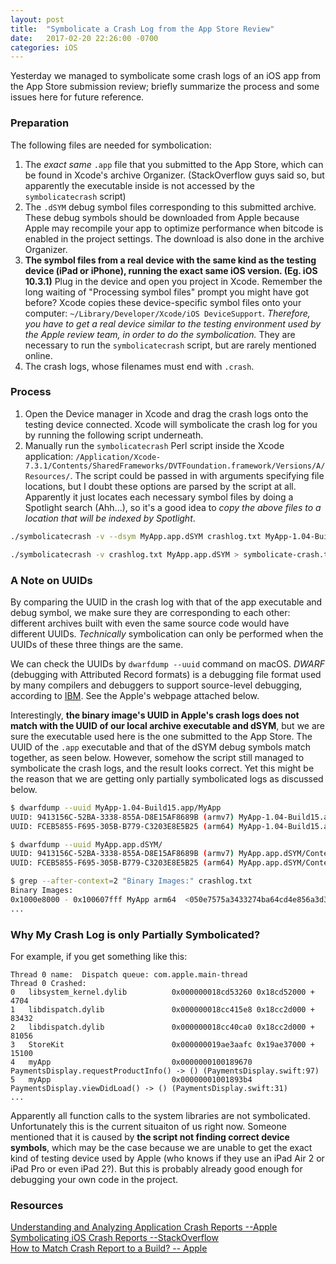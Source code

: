 ```yaml
---
layout: post
title:  "Symbolicate a Crash Log from the App Store Review"
date:   2017-02-20 22:26:00 -0700
categories: iOS
---
```

Yesterday we managed to symbolicate some crash logs of an iOS app from the App Store submission review; briefly summarize the process and some issues here for future reference.

### Preparation 
The following files are needed for symbolication:
1. The *exact same* `.app` file that you submitted to the App Store, which can be found in Xcode's archive Organizer. (StackOverflow guys said so, but apparently the executable inside is not accessed by the `symbolicatecrash` script)
2. The `.dSYM` debug symbol files corresponding to this submitted archive. These debug symbols should be downloaded from Apple because Apple may recompile your app to optimize performance when bitcode is enabled in the project settings. The download is also done in the archive Organizer.
3. **The symbol files from a real device with the same kind as the testing device (iPad or iPhone), running the exact same iOS version. (Eg. iOS 10.3.1)** Plug in the device and open you project in Xcode. Remember the long waiting of "Processing symbol files" prompt you might have got before? Xcode copies these device-specific symbol files onto your computer: `~/Library/Developer/Xcode/iOS DeviceSupport`. *Therefore, you have to get a real device similar to the testing environment used by the Apple review team, in order to do the symbolication.* They are necessary to run the `symbolicatecrash` script, but are rarely mentioned online.
4. The crash logs, whose filenames must end with `.crash`.

### Process
1. Open the Device manager in Xcode and drag the crash logs onto the testing device connected. Xcode will symbolicate the crash log for you by running the following script underneath.
2. Manually run the `symbolicatecrash` Perl script inside the Xcode application: `/Application/Xcode-7.3.1/Contents/SharedFrameworks/DVTFoundation.framework/Versions/A/Resources/`. The script could be passed in with arguments specifying file locations, but I doubt these options are parsed by the script at all. Apparently it just locates each necessary symbol files by doing a Spotlight search (Ahh...), so it's a good idea to *copy the above files to a location that will be indexed by Spotlight*.

```bash
./symbolicatecrash -v --dsym MyApp.app.dSYM crashlog.txt MyApp-1.04-Build15.app/MyApp > symbolicate-crash.txt 2> symbolicate-crash-stderr.txt

./symbolicatecrash -v crashlog.txt MyApp.app.dSYM > symbolicate-crash.txt 2> symbolicate-crash-stderr.txt
```

### A Note on UUIDs
By comparing the UUID in the crash log with that of the app executable and debug symbol, we make sure they are corresponding to each other: different archives built with even the same source code would have different UUIDs. *Technically* symbolication can only be performed when the UUIDs of these three things are the same.  

We can check the UUIDs by `dwarfdump --uuid` command on macOS. *DWARF* (debugging with Attributed Record formats) is a debugging file format used by many compilers and debuggers to support source-level debugging, according to [IBM](https://www.ibm.com/developerworks/aix/library/au-dwarf-debug-format/). See the Apple's webpage attached below.  

Interestingly, **the binary image's UUID in Apple's crash logs does not match with the UUID of our local archive executable and dSYM**, but we are sure the executable used here is the one submitted to the App Store. The UUID of the `.app` executable and that of the dSYM debug symbols match together, as seen below. However, somehow the script still managed to symbolicate the crash logs, and the result looks correct. Yet this might be the reason that we are getting only partially symbolicated logs as discussed below.

```bash
$ dwarfdump --uuid MyApp-1.04-Build15.app/MyApp
UUID: 9413156C-52BA-3338-855A-D8E15AF8689B (armv7) MyApp-1.04-Build15.app/MyApp
UUID: FCEB5855-F695-305B-B779-C3203E8E5B25 (arm64) MyApp-1.04-Build15.app/MyApp

$ dwarfdump --uuid MyApp.app.dSYM/
UUID: 9413156C-52BA-3338-855A-D8E15AF8689B (armv7) MyApp.app.dSYM/Contents/Resources/DWARF/MyApp
UUID: FCEB5855-F695-305B-B779-C3203E8E5B25 (arm64) MyApp.app.dSYM/Contents/Resources/DWARF/MyApp

$ grep --after-context=2 "Binary Images:" crashlog.txt
Binary Images:
0x1000e8000 - 0x100607fff MyApp arm64  <050e7575a3433274ba64cd4e856a3d3f> /var/containers/Bundle/Application/BD79B5D2-934E-4339-9D8A-E3691FBE5562/MyApp.app/MyApp
...
```

### Why My Crash Log is only Partially Symbolicated?
For example, if you get something like this:
```
Thread 0 name:  Dispatch queue: com.apple.main-thread
Thread 0 Crashed:
0   libsystem_kernel.dylib        	0x000000018cd53260 0x18cd52000 + 4704
1   libdispatch.dylib             	0x000000018cc415e8 0x18cc2d000 + 83432
2   libdispatch.dylib             	0x000000018cc40ca0 0x18cc2d000 + 81056
3   StoreKit                      	0x000000019ae3aafc 0x19ae37000 + 15100
4   myApp                       	0x0000000100189670 PaymentsDisplay.requestProductInfo() -> () (PaymentsDisplay.swift:97)
5   myApp                       	0x00000001001893b4 PaymentsDisplay.viewDidLoad() -> () (PaymentsDisplay.swift:31)
...
```
Apparently all function calls to the system libraries are not symbolicated. Unfortunately this is the current situaiton of us right now. Someone mentioned that it is caused by **the script not finding correct device symbols**, which may be the case because we are unable to get the exact kind of testing device used by Apple (who knows if they use an iPad Air 2 or iPad Pro or even iPad 2?). But this is probably already good enough for debugging your own code in the project.

### Resources
[Understanding and Analyzing Application Crash Reports --Apple](https://developer.apple.com/library/content/technotes/tn2151/_index.html)  
[Symbolicating iOS Crash Reports --StackOverflow](http://stackoverflow.com/questions/1460892/symbolicating-iphone-app-crash-reports)  
[How to Match Crash Report to a Build? -- Apple](https://developer.apple.com/library/content/qa/qa1765/_index.html)

